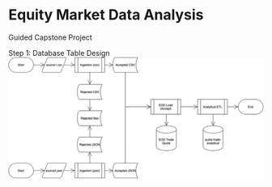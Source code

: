 # Equity Market Data Analysis
Guided Capstone Project

Step 1: Database Table Design
![Image of architecture diagram for database](https://github.com/nancypham/equity-market-data-analysis/blob/main/images/architecture-diagram.png)